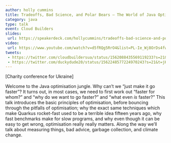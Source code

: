 ```yaml
---
author: holly cummins
title: Tradeoffs, Bad Science, and Polar Bears – The World of Java Optimisation
category: java
type: talk
event: Cloud Builders
slides: 
 url: https://speakerdeck.com/hollycummins/tradeoffs-bad-science-and-polar-bears-the-world-of-java-optimisation-7b724b86-61cc-4684-8280-01daf36259c2
video: 
 url: https://www.youtube.com/watch?v=d5fRQg5RrO4&list=PL-Ie_Wj8OrDs4fww0pWZQr6ceB_Fi2Vwf&index=5
tweets:
 - https://twitter.com/cloudbuildersua/status/1562088435569119233?s=21&t=Ac1pM9RsBC4ZUvmRAhqjTg
 - https://twitter.com/duckydude20/status/1562248577224970243?s=21&t=jKn3bLYpYKqaw7j_ipCdwg
---
```

[Charity conference for Ukraine]

Welcome to the Java optimisation jungle. Why can’t we “just make it go faster”? It turns out, in most cases, we need to first work out “faster for whom?” and “why do we want to go faster?” and “what even *is* faster?” This talk introduces the basic principles of optimisation, before bouncing through the pitfalls of optimisation; why the exact same techniques which make Quarkus rocket-fast used to be a terrible idea fifteen years ago, why fast benchmarks make for slow programs, and why even though it can be easy to get wrong, optimisation really really matters. Along the way we’ll talk about measuring things, bad advice, garbage collection, and climate change. 